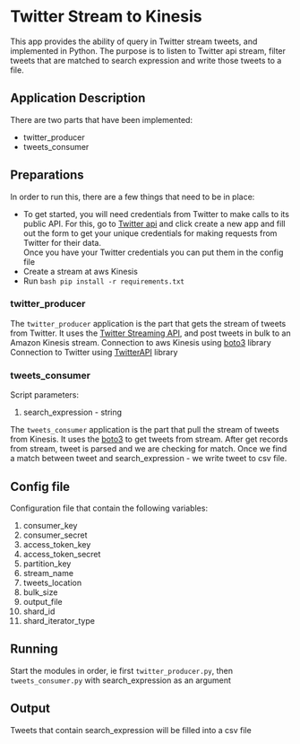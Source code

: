 # Twitter Stream to Kinesis

This app provides the ability of query in Twitter stream tweets, and implemented in Python.
The purpose is to listen to Twitter api stream, filter tweets that are matched to search expression and write those tweets to a file.

## Application Description

There are two parts that have been implemented:

* twitter_producer
* tweets_consumer

## Preparations

In order to run this, there are a few things that need to be in place:

* To get started, you will need credentials from Twitter to make calls to its public API. For this, go to [Twitter api](apps.twitter.com) and click create a new app and fill out the form to get your unique credentials for making requests from Twitter for their data.  
  Once you have your Twitter credentials you can put them in the config file
* Create a stream at aws Kinesis
* Run ```bash
pip install -r requirements.txt```

### twitter_producer

The `twitter_producer` application is the part that gets the stream of tweets from
Twitter. It uses the [Twitter Streaming API](https://dev.twitter.com/streaming/overview), and post tweets in bulk to an Amazon Kinesis stream.
Connection to aws Kinesis using [boto3](https://boto3.readthedocs.io/en/latest/) library  
Connection to Twitter using [TwitterAPI](https://github.com/geduldig/TwitterAPI) library

### tweets_consumer

Script parameters:  
1. search_expression - string

The `tweets_consumer` application is the part that pull the stream of tweets from
Kinesis. It uses the [boto3](https://boto3.readthedocs.io/en/latest/) to get tweets from stream.
After get records from stream, tweet is parsed and we are checking for match.
Once we find a match between tweet and search_expression - we write tweet to csv file.



## Config file

Configuration file that contain the following variables:
1. consumer_key
2. consumer_secret
3. access_token_key
4. access_token_secret
5. partition_key
6. stream_name
7. tweets_location
8. bulk_size
9. output_file
10. shard_id
11. shard_iterator_type

## Running

Start the modules in order, ie first `twitter_producer.py`, then `tweets_consumer.py` with search_expression as an argument 

## Output

Tweets that contain search_expression will be filled into a csv file
